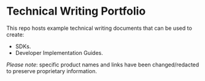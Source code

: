 # Technical Writing Portfolio

This repo hosts example technical writing documents that can be used to create:

* SDKs.
* Developer Implementation Guides.

*Please note*: specific product names and links have been changed/redacted to preserve proprietary information.
